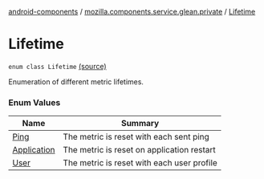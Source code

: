 [android-components](../../index.md) / [mozilla.components.service.glean.private](../index.md) / [Lifetime](./index.md)

# Lifetime

`enum class Lifetime` [(source)](https://github.com/mozilla-mobile/android-components/blob/master/components/service/glean/src/main/java/mozilla/components/service/glean/private/CommonMetricData.kt#L13)

Enumeration of different metric lifetimes.

### Enum Values

| Name | Summary |
|---|---|
| [Ping](-ping.md) | The metric is reset with each sent ping |
| [Application](-application.md) | The metric is reset on application restart |
| [User](-user.md) | The metric is reset with each user profile |
